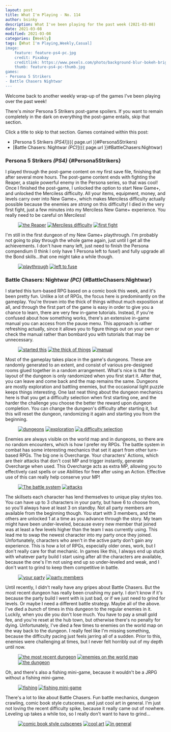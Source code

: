 ```yaml
---
layout: post
title: What I'm Playing - No. 114
author: bsinky
description: What I've been playing for the past week (2021-03-08)
date: 2021-03-08
modified: 2021-03-08
categories: [Weekly]
tags: [What I'm Playing,Weekly,Casual]
image:
    feature: feature-ps4-pc.jpg
    credit: Pixabay
    creditlink: https://www.pexels.com/photo/background-blur-bokeh-bright-220067/
    thumb: feature-ps4-pc-thumb.jpg
games:
- Persona 5 Strikers
- Battle Chasers Nightwar
---
```


Welcome back to another weekly wrap-up of the games I've been playing over the
past week!

There's *minor* Persona 5 Strikers post-game spoilers. If you want to remain
completely in the dark on everything the post-game entails, skip that section.

Click a title to skip to that section. Games contained within this post:

 - [Persona 5 Strikers *(PS4)*]({{ page.url }}#Persona5Strikers)
 - [Battle Chasers: Nightwar *(PC)*]({{ page.url }}#BattleChasers:Nightwar)

<!--more-->

### Persona 5 Strikers *(PS4)*    {#Persona5Strikers}

I played through the post-game content on my first save file, finishing that
after several more hours. The post-game content ends with fighting the Reaper, a
staple powerful enemy in the Persona series, so that was cool! Once I finished
the post-game, I unlocked the option to start New Game+, and unlocked the
Merciless difficulty. All your items, equipment, money, and levels carry over
into New Game+, which makes Merciless difficulty actually possible because the
enemies are *strong* on this difficulty! I died in the very first fight, just a
few minutes into my Merciless New Game+ experience. You really need to be
careful on Merciless!

<figure class="third">
    <a href="https://i.imgur.com/VDhhMIU.jpg"><img src="https://i.imgur.com/VDhhMIUm.jpg" alt="the Reaper"/></a>
    <a href="https://i.imgur.com/RfLNAQh.jpg"><img src="https://i.imgur.com/RfLNAQhm.jpg" alt="Merciless difficulty"/></a>
    <a href="https://i.imgur.com/wGT510L.jpg"><img src="https://i.imgur.com/wGT510Lm.jpg" alt="first fight"/></a>
</figure>

I'm still in the first dungeon of my New Game+ playthrough. I'm probably not
going to play through the whole game again, just until I get all the
achievements. I don't have many left, just need to finish the Persona compendium
(I think I only have 1 Persona left to fuse!) and fully upgrade all the Bond
skills...that one might take a while though.

<figure class="half">
    <a href="https://i.imgur.com/KvkJeSl.jpg"><img src="https://i.imgur.com/KvkJeSlm.jpg" alt="playthrough"/></a>
    <a href="https://i.imgur.com/tzhq7s5.jpg"><img src="https://i.imgur.com/tzhq7s5m.jpg" alt="left to fuse"/></a>
</figure>

### Battle Chasers: Nightwar *(PC)*    {#BattleChasers:Nightwar}

I started this turn-based RPG based on a comic book this week, and it's been
pretty fun. Unlike a lot of RPGs, the focus here is predominantly on the
gameplay. You're thrown into the thick of things without much exposition at all,
and through the first part of the game is easy in order to give you a chance to
learn, there are very few in-game tutorials. Instead, if you're confused about
how something works, there's an extensive in-game manual you can access from the
pause menu. This approach is rather refreshing actually, since it allows you to
figure things out on your own or check the manual rather than bombard you with
tutorials that may be unnecessary.

<figure class="third">
    <a href="https://i.imgur.com/117CEZS.jpg"><img src="https://i.imgur.com/117CEZSm.jpg" alt="started this"/></a>
    <a href="https://i.imgur.com/hpVraUm.jpg"><img src="https://i.imgur.com/hpVraUmm.jpg" alt="the thick of things"/></a>
    <a href="https://i.imgur.com/hfJWVPk.jpg"><img src="https://i.imgur.com/hfJWVPkm.jpg" alt="manual"/></a>
</figure>

Most of the gameplay takes place in the game's dungeons. These are randomly
generated to an extent, and consist of various pre-designed rooms glued together
in a random arrangement. What's nice is that the layout of the dungeon is only
randomized when you first start it. After that, you can leave and come back and
the map remains the same. Dungeons are mostly exploration and battling enemies,
but the occasional light puzzle keeps things interesting. One last neat thing
about the dungeon mechanics here is that you get a difficulty selection when
first starting one, and the harder the challenge you choose the better the
reward upon dungeon completion. You can change the dungeon's difficulty after
starting it, but this will reset the dungeon, randomizing it again and starting
you from the beginning.

<figure class="third">
    <a href="https://i.imgur.com/EKli0jZ.jpg"><img src="https://i.imgur.com/EKli0jZm.jpg" alt="dungeons"/></a>
    <a href="https://i.imgur.com/CnD0C47.jpg"><img src="https://i.imgur.com/CnD0C47m.jpg" alt="exploration"/></a>
    <a href="https://i.imgur.com/GR5XH9K.jpg"><img src="https://i.imgur.com/GR5XH9Km.jpg" alt="a difficulty selection"/></a>
</figure>

Enemies are always visible on the world map and in dungeons, so there are no
random encounters, which is how I prefer my RPGs. The battle system in combat
has some interesting mechanics that set it apart from other turn-based RPGs. The
big one is Overcharge. Your characters' Actions, which are their attacks that
don't cost MP and trigger instantly, generate Overcharge when used. This
Overcharge acts as extra MP, allowing you to effectively cast spells or use
Abilities for free after using an Action. Effective use of this can really help
conserve your MP!

<figure class="half">
    <a href="https://i.imgur.com/nYuX2ip.jpg"><img src="https://i.imgur.com/nYuX2ipm.jpg" alt="The battle system"/></a>
    <a href="https://i.imgur.com/Pr9mXDo.jpg"><img src="https://i.imgur.com/Pr9mXDom.jpg" alt="attacks"/></a>
</figure>

The skillsets each character has lend themselves to unique play styles too. You
can have up to 3 characters in your party, but have 6 to choose from, so you'll
always have at least 3 on standby. Not all party members are available from the
beginning though. You start with 3 members, and the others are unlocked 1 at a
time as you advance through the story. My team might have been under-leveled,
because every new member that joined was at least a few levels higher than the
team I was currently using. This lead me to swap the newest character into my
party once they joined. Unfortunately, characters who aren't in the active party
don't gain any experience. This is how a lot of RPGs, especially older ones,
work, but I don't really care for that mechanic. In games like this, I always
end up stuck with whatever party build I start using after all the characters
are available, because the one's I'm not using end up so under-leveled and weak,
and I don't want to grind to keep them competitive in battle.

<figure class="half">
    <a href="https://i.imgur.com/9WWObCP.jpg"><img src="https://i.imgur.com/9WWObCPm.jpg" alt="your party"/></a>
    <a href="https://i.imgur.com/PL3PniA.jpg"><img src="https://i.imgur.com/PL3PniAm.jpg" alt="party members"/></a>
</figure>

Until recently, I didn't really have any gripes about Battle Chasers. But the
most recent dungeon has really been crushing my party. I don't know if it's
because the party build I went with is just bad, or if we just need to grind for
levels. Or maybe I need a different battle strategy. Maybe all of the above.
I've died a *bunch* of times in this dungeon to the regular enemies in it.
Luckily, when you die you don't lose much. You have to pay a small gold fee, and
you're reset at the hub town, but otherwise there's no penalty for dying.
Unfortunately, I've died a few times to enemies on the world map on the way back
to the dungeon. I really feel like I'm missing something, because the difficulty
pacing just feels jarring all of a sudden. Prior to this, enemies were
challenging at times, but I never felt horribly out of my depth until now.

<figure class="third">
    <a href="https://i.imgur.com/y1KgLIw.jpg"><img src="https://i.imgur.com/y1KgLIwm.jpg" alt="the most recent dungeon"/></a>
    <a href="https://i.imgur.com/oufWgfS.jpg"><img src="https://i.imgur.com/oufWgfSm.jpg" alt="enemies on the world map"/></a>
    <a href="https://i.imgur.com/UXmt7XM.jpg"><img src="https://i.imgur.com/UXmt7XMm.jpg" alt="the dungeon"/></a>
</figure>

Oh, and there's also a fishing mini-game, because it wouldn't be a JRPG without a fishing mini-game.

<figure class="half">
    <a href="https://i.imgur.com/j9Uhw4k.jpg"><img src="https://i.imgur.com/j9Uhw4km.jpg" alt="fishing"/></a>
    <a href="https://i.imgur.com/1ZYuwkR.jpg"><img src="https://i.imgur.com/1ZYuwkRm.jpg" alt="fishing mini-game"/></a>
</figure>

There's a lot to like about Battle Chasers. Fun battle mechanics, dungeon
crawling, comic book style cutscenes, and just cool art in general. I'm just not
loving the recent difficulty spike, because it really came out of nowhere.
Leveling up takes a while too, so I really don't want to have to grind...

<figure class="third">
    <a href="https://i.imgur.com/cgO0qAJ.jpg"><img src="https://i.imgur.com/cgO0qAJm.jpg" alt="comic book style cutscenes"/></a>
    <a href="https://i.imgur.com/0xQQqxx.jpg"><img src="https://i.imgur.com/0xQQqxxm.jpg" alt="cool art"/></a>
    <a href="https://i.imgur.com/GHVGeoY.jpg"><img src="https://i.imgur.com/GHVGeoYm.jpg" alt="in general"/></a>
</figure>

